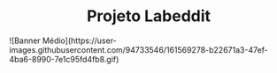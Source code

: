 <h1 align="center"> Projeto Labeddit </h1>
![Banner Médio](https://user-images.githubusercontent.com/94733546/161569278-b22671a3-47ef-4ba6-8990-7e1c95fd4fb8.gif)
